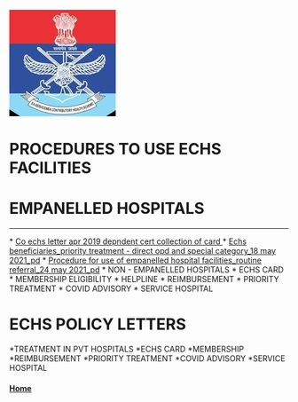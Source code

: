 ![alt text](https://github.com/echscoregroup/images/blob/main/Screenshot%202021-05-31%20092723.jpg?raw=true) 
# PROCEDURES TO USE ECHS FACILITIES

#	EMPANELLED HOSPITALS
<hr>
	*	<a href= "https://github.com/echscoregroup/ECHS-CORE-GROUP/raw/main/PROCEDURES-POLICIES/CO%20ECHS%20LETTER%20APR%202019%20DEPNDENT%20CERT%20COLLECTION%20OF%20CARD.pdf">Co echs letter apr 2019 depndent cert collection of card </a>
	*	<a href="https://github.com/echscoregroup/ECHS-CORE-GROUP/raw/main/PROCEDURES-POLICIES/ECHS%20BENEFICIARIES_PRIORITY%20TREATMENT%20-%20DIRECT%20OPD%20AND%20SPECIAL%20CATEGORY_18%20MAY%202021_PD.pdf">Echs beneficiaries_priority treatment - direct opd and special category_18 may 2021_pd</a>
	*	<a href="https://github.com/echscoregroup/ECHS-CORE-GROUP/raw/main/PROCEDURES-POLICIES/PROCEDURE%20FOR%20USE%20OF%20EMPANELLED%20HOSPITAL%20FACILITIES_ROUTINE%20REFERRAL_24%20MAY%202021_PD.pdf">Procedure for use of empanelled hospital facilities_routine referral_24 may 2021_pd</a>
	*	NON - EMPANELLED HOSPITALS 
	*	ECHS CARD
	*	MEMBERSHIP ELIGIBILITY 
	*	HELPLINE
	*	REIMBURSEMENT
	*	PRIORITY TREATMENT
	*	COVID ADVISORY
	*	SERVICE HOSPITAL

#	ECHS POLICY LETTERS 
</hr>
*TREATMENT IN PVT HOSPITALS 
*ECHS CARD
*MEMBERSHIP  
*REIMBURSEMENT
*PRIORITY TREATMENT
*COVID ADVISORY
*SERVICE HOSPITAL

 <h4><a href="https://echscoregroup.github.io/ECHS-CORE-GROUP/">Home</a></h4><br>
